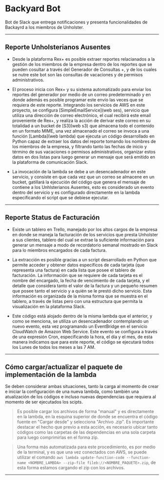 # Backyard Bot

Bot de Slack que entrega notificaciones y presenta funcionalidades de Backayrd a los miembros de Unholster.
***
## Reporte Unholsterianos Ausentes

* Desde la plataforma Rex+ es posible extraer reportes relacianados a la gestión de los miembros de la empresa dentro de los reportes que se pueden cosultar a través del Generador de Consultas +, y de los cuales se nutre este bot son las consultas de vacaciones y de permisos administrativos.

* El proceso inicia con Rex+ y su sistema automatizado para enviar los reportes del generador por medio de un correo predeterminado y en donde además es posible programar este envío las veces que se requiera de este reporte. Integrando los servicios de AWS en este proyecto, se configura [SimpleEmailService](web ses), servicio que utiliza una dirección de correo electrónico, el cual recibirá este email proveniente de Rex+, y realiza la acción de derivar este correo en su totalidad a un bucket de [S3](web s3) que almacena todo el contenido en un formato MIME, una vez almacenado el correo se invoca a una función [Lambda](web lambda) que ejecuta un código desarrollado en Python capaz de extraer los datos del reporte tomando los nombres de los miembros de la empresa, y filtrando tanto las fechas de inicio y término de sus vacaciones o permisos administrativos, organizar estos datos en dos listas para luego generar un mensaje que será emitido en la plataforma de comunicación Slack. 

* La invocación de la lambda se debe a un desencadenador en este servicio, y consiste en que cada vez que un correo se almacene en un bucket, gatillará la ejecución del código que genera el mensaje de contiene a los Unhlsterianos  Ausentes, esto es considerado un evento dentro del servicio y es configurado directamente en la lambda especificando el script que se debiese ejecutar.
***
## Reporte Status de Facturación

* Existe un tablero en Trello, manejado por los altos cargos de la empresa en donde se maneja la facturación de los servicios que presta Unholster a sus clientes, tablero del cual se extrae la suficiente información para generar un mensaje a modo de recordatorio semanal mostrado en Slack para lo miembros encargados de cada factura.

* La extracción es posible gracias a un script desarrollado en Python que permite acceder y obtener datos específicos de cada tarjeta (que representa una factura) en cada lista que posee el tablero de facturación. La información que se requiere de cada tarjeta es el nombre del encargado, la fecha de vencimiento de cada tarjeta, y el detalle que considera tanto el valor de la factura y un pequeño resumen que posee tanto el servicio y a quién se le prestó dicho servicio. Esta información es organizada de la misma forma que se muestra en el tablero, a través de listas pero con una estructura que permita la visualización en la plataforma Slack.

* Este código está alojado dentro de la misma lambda que el anterior, y como se menciona, se utiliza un desencadenador contemplando un nuevo evento, esta vez programando un EventBridge en el servicio CloudWatch de Amazon Web Service. Este evento se configura a través de una expresión Cron, especificando la hora, el día y el mes, de esta manera indicamos que para este reporte, el código se ejecutará todos los Lunes de todos los meses a las 7 AM.
***
## Cómo cargar/actualizar el paquete de implementación de la lambda

Se deben considerar ambas situaciones, tanto la carga al momento de crear e iniciar la configuración de una nueva lambda, como también una atualización de los códigos e incluso nuevas dependencias que requiera al momento de ser ejecutados los scipts. 

> Es posible cargar los archivos de forma "manual" y es directamente en la lambda, en la esquina superior de donde se encuentra el código fuente en "Cargar desde" y selecciona "Archivo .zip". Es importante destacar el hecho que previo a esta acción, es necesario ubicar tanto códigos como las carpetas de las dependencias en una sola carpeta para luego comprimirlas en el forma zip.

> Una forma más automatizada para este procedimiento, es por medio de la terminal, y es que una vez conectados con AWS, se puede utilizar el comando ```aws lambda update-function-code --function-name <NOMBRE_LAMBDA> --zip-file fileb://<NOMBRE_PAQUETE>.zip```, de esta forma estamos cargando el zip con los archivos.
***